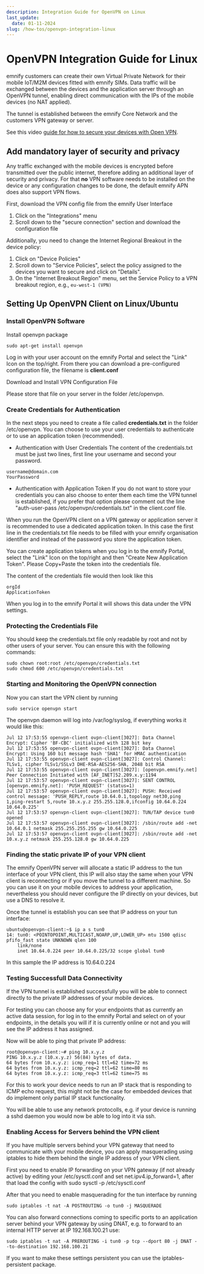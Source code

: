 ```yaml
---
description: Integration Guide for OpenVPN on Linux
last_update: 
  date: 01-11-2024
slug: /how-tos/openvpn-integration-linux
---
```


# OpenVPN Integration Guide for Linux

emnify customers can create their own Virtual Private Network for their mobile IoT/M2M devices fitted with emnify SIMs.
Data traffic will be exchanged between the devices and the application server through an OpenVPN tunnel, enabling direct communication with the IPs of the mobile devices (no NAT applied).

The tunnel is established between the emnify Core Network and the customers VPN gateway or server.

See this video [guide for how to secure your devices with Open VPN](https://www.youtube.com/watch?v=yt44fJpfkQ4).

## Add mandatory layer of security and privacy

Any traffic exchanged with the mobile devices is encrypted before transmitted over the public internet, therefore adding an additional layer of security and privacy.
For that **no** VPN software needs to be installed on the device or any configuration changes to be done, the default emnify APN does also support VPN flows.


First, download the VPN config file from the emnify User Interface

1. Click on the "Integrations" menu
2. Scroll down to the "secure connection" section and download the configuration file

Additionally, you need to change the Internet Regional Breakout in the device policy:

1. Click on "Device Policies"
2. Scroll down to "Service Policies", select the policy assigned to the devices you want to secure and click on "Details".
3. On the "Internet Breakout Region" menu, set the Service Policy to a VPN breakout region, e.g., `eu-west-1 (VPN)`


## Setting Up OpenVPN Client on Linux/Ubuntu

### Install OpenVPN Software
Install openvpn package

`sudo apt-get install openvpn`

Log in with your user account on the emnify Portal and select the "Link" Icon on the top/right.
From there you can download a pre-configured configuration file, the filename is **client.conf**

Download and Install VPN Configuration File

Please store that file on your server in the folder /etc/openvpn.

### Create Credentials for Authentication
In the next steps you need to create a file called **credentials.txt** in the folder /etc/openvpn. You can choose to use your user credentials to authenticate or to use an application token (recommended).

- Authentication with User Credentials
The content of the credentials.txt must be just two lines, first line your username and second your password.

```
username@domain.com
YourPassword
```

- Authentication with Application Token
If you do not want to store your credentials you can also choose to enter them each time the VPN tunnel is established, if you prefer that option please comment out the line "auth-user-pass /etc/openvpn/credentials.txt" in the client.conf file.

When you run the OpenVPN client on a VPN gateway or application server it is recommended to use a dedicated application token.
In this case the first line in the credentials.txt file needs to be filled with your emnify organisation identifier and instead of the password you store the application token.

You can create application tokens when you log in to the emnify Portal, select the "Link" Icon on the top/right and then "Create New Application Token".
Please Copy+Paste the token into the credentials file.

The content of the credentials file would then look like this

```
orgId
ApplicationToken
```

When you log in to the emnify Portal it will shows this data under the VPN settings.

### Protecting the Credentials File
You should keep the credentials.txt file only readable by root and not by other users of your server.
You can ensure this with the following commands:

```
sudo chown root:root /etc/openvpn/credentials.txt
sudo chmod 600 /etc/openvpn/credentials.txt
```

### Starting and Monitoring the OpenVPN connection
Now you can start the VPN client by running

```
sudo service openvpn start
```

The openvpn daemon will log into /var/log/syslog, if everything works it would like this:

```
Jul 12 17:53:55 openvpn-client ovpn-client[3027]: Data Channel Encrypt: Cipher 'BF-CBC' initialized with 128 bit key
Jul 12 17:53:55 openvpn-client ovpn-client[3027]: Data Channel Encrypt: Using 160 bit message hash 'SHA1' for HMAC authentication
Jul 12 17:53:55 openvpn-client ovpn-client[3027]: Control Channel: TLSv1, cipher TLSv1/SSLv3 DHE-RSA-AES256-SHA, 2048 bit RSA
Jul 12 17:53:55 openvpn-client ovpn-client[3027]: [openvpn.emnify.net] Peer Connection Initiated with [AF_INET]52.209.x.y:1194
Jul 12 17:53:57 openvpn-client ovpn-client[3027]: SENT CONTROL [openvpn.emnify.net]: 'PUSH_REQUEST' (status=1)
Jul 12 17:53:57 openvpn-client ovpn-client[3027]: PUSH: Received control message: 'PUSH_REPLY,route 10.64.0.1,topology net30,ping 1,ping-restart 5,route 10.x.y.z 255.255.128.0,ifconfig 10.64.0.224 10.64.0.225'
Jul 12 17:53:57 openvpn-client ovpn-client[3027]: TUN/TAP device tun0 opened
Jul 12 17:53:57 openvpn-client ovpn-client[3027]: /sbin/route add -net 10.64.0.1 netmask 255.255.255.255 gw 10.64.0.225
Jul 12 17:53:57 openvpn-client ovpn-client[3027]: /sbin/route add -net 10.x.y.z netmask 255.255.128.0 gw 10.64.0.225
```

### Finding the static private IP of your VPN client
The emnify OpenVPN server will allocate a static IP address to the tun interface of your VPN client, this IP will also stay the same when your VPN client is reconnecting or if you move the tunnel to a different machine.
So you can use it on your mobile devices to address your application, nevertheless you should never configure the IP directly on your devices, but use a DNS to resolve it.

Once the tunnel is establish you can see that IP address on your tun interface:

```
ubuntu@openvpn-client:~$ ip a s tun0
14: tun0: <POINTOPOINT,MULTICAST,NOARP,UP,LOWER_UP> mtu 1500 qdisc pfifo_fast state UNKNOWN qlen 100
    link/none 
    inet 10.64.0.224 peer 10.64.0.225/32 scope global tun0
```
In this sample the IP address is 10.64.0.224

### Testing Successfull Data Connectivity
If the VPN tunnel is established successfully you will be able to connect directly to the private IP addresses of your mobile devices.

For testing you can choose any for your endpoints that as currently an active data session, for log in to the emnify Portal and select on of your endpoints, in the details you will if it is currently online or not and you will see the IP address it has assigned.

Now will be able to ping that private IP address:

```
root@openvpn-client:~# ping 10.x.y.z
PING 10.x.y.z (10.x.y.z) 56(84) bytes of data.
64 bytes from 10.x.y.z: icmp_req=1 ttl=62 time=72 ms
64 bytes from 10.x.y.z: icmp_req=2 ttl=62 time=80 ms
64 bytes from 10.x.y.z: icmp_req=3 ttl=62 time=75 ms
```

For this to work your device needs to run an IP stack that is responding to ICMP echo request, this might not be the case for embedded devices that do implement only partial IP stack functionality.

You will be able to use any network protocolls, e.g. if your device is running a sshd daemon you would now be able to log into it via ssh.

### Enabling Access for Servers behind the VPN client
If you have multiple servers behind your VPN gateway that need to communicate with your mobile device, you can apply masquerading using iptables to hide them behind the single IP address of your VPN client.

First you need to enable IP forwarding on your VPN gateway (if not already active) by editing your /etc/sysctl.conf and set net.ipv4.ip_forward=1, after that load the config with sudo sysctl -p /etc/sysctl.conf

After that you need to enable masquerading for the tun interface by running

```
sudo iptables -t nat -A POSTROUTING -o tun0 -j MASQUERADE
```

You can also forward connections coming to specific ports to an application server behind your VPN gateway by using DNAT, e.g. to forward to an internal HTTP server at IP 192.168.100.21 use:

```
sudo iptables -t nat -A PREROUTING -i tun0 -p tcp --dport 80 -j DNAT --to-destination 192.168.100.21
```

If you want to make these settings persistent you can use the iptables-persistent package.
